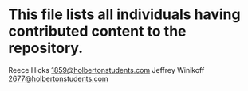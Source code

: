 
# This file lists all individuals having contributed content to the repository.

Reece Hicks <1859@holbertonstudents.com>
Jeffrey Winikoff <2677@holbertonstudents.com>
